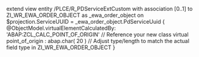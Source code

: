 extend view entity /PLCE/R_PDServiceExtCustom with
association [0..1] to ZI_WR_EWA_ORDER_OBJECT as _ewa_order_object on $projection.ServiceUUID = _ewa_order_object.PdServiceUuid
{
  @ObjectModel.virtualElementCalculatedBy: 'ABAP:ZCL_CALC_POINT_OF_ORIGIN'  // Reference your new class
  virtual point_of_origin : abap.char( 20 )  // Adjust type/length to match the actual field type in ZI_WR_EWA_ORDER_OBJECT
}
